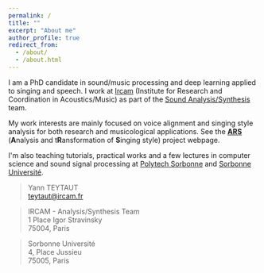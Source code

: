 ```yaml
---
permalink: /
title: ""
excerpt: "About me"
author_profile: true
redirect_from: 
  - /about/
  - /about.html
---
```


I am a PhD candidate in sound/music processing and deep learning applied to singing and speech. I work at [Ircam](https://www.ircam.fr/) (Institute for Research and Coordination in Acoustics/Music) as part of the [Sound Analysis/Synthesis](http://anasynth.ircam.fr/home/) team.

My work interests are mainly focused on voice alignment and singing style analysis for both research and musicological applications. See the [**ARS**](https://ars.ircam.fr/) (**A**nalysis and t**R**ansformation of **S**inging style) project webpage.

I'm also teaching tutorials, practical works and a few lectures in computer science and sound signal processing at [Polytech Sorbonne](https://www.polytech.sorbonne-universite.fr/) and [Sorbonne Université](https://www.sorbonne-universite.fr/).
  
  
  
> Yann TEYTAUT  
> teytaut@ircam.fr  

> IRCAM - Analysis/Synthesis Team  
> 1 Place Igor Stravinsky  
> 75004, Paris  

> Sorbonne Université  
> 4, Place Jussieu  
> 75005, Paris  
